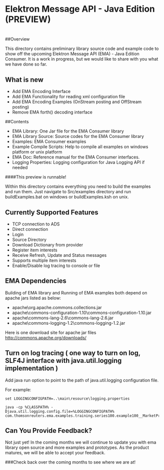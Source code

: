 # Elektron Message API - Java Edition (PREVIEW)
#
 

##Overview

This directory contains preliminary library source code and example code to show off the upcoming Elektron Message API (EMA) - Java Edition Consumer. It is a work in progress, but we would like to share with you what we have done so far. 

## What is new

- Add EMA Encoding Interface 
- Add EMA Functionality for reading xml configuration file
- Add EMA Encoding Examples (OnStream posting and OffStream posting)
- Remove EMA forth() decoding interface

##Contents

- EMA Library: One Jar file for the EMA Consumer library
- EMA Library Source: Source codes for the EMA Consumer library 
- Examples: EMA Consumer examples
- Example Compile Scripts: Help to compile all examples on windows platform or unix platform
- EMA Doc: Reference manual for the EMA Consumer interfaces.
- Logging Properties: Logging configuration for Java Logging API if needed   

####This preview is runnable!  

Within this directory contains everything you need to build the examples and run them.  Just navigate to Src/examples directory and run buildExamples.bat on windows or buildExamples.ksh on unix.

## Currently Supported Features
- TCP connection to ADS
- Direct connection 
- Login
- Source Directory
- Download Dictionary from provider
- Register item interests
- Receive Refresh, Update and Status messages
- Supports multiple item interests
- Enable/Disable log tracing to console or file

## EMA Dependencies
Building of EMA library and Running of EMA examples both depend on apache jars listed as below:

- apache\org.apache.commons.collections.jar
- apache\commons-configuration-1.10\commons-configuration-1.10.jar
- apache\commons-lang-2.6\commons-lang-2.6.jar
- apache\commons-logging-1.2\commons-logging-1.2.jar

Here is one download site for apache jar files http://commons.apache.org/downloads/

## Turn on log tracing ( one way to turn on log, SLF4J interface with java.util.logging implementation )
Add java run option to point to the path of java.util.logging configuration file.

For example:

	set LOGGINGCONFIGPATH=..\main\resource\logging.properties

	java -cp %CLASSPATH% -Djava.util.logging.config.file=%LOGGINGCONFIGPATH% com.thomsonreuters.ema.examples.training.series100.example100__MarketPrice__Streaming.Consumer

## Can You Provide Feedback?
Not just yet!  In the coming months we will continue to update you with ema library open source and more examples and prototypes. As the product matures, we will be able to accept your feedback. 

###Check back over the coming months to see where we are at!




